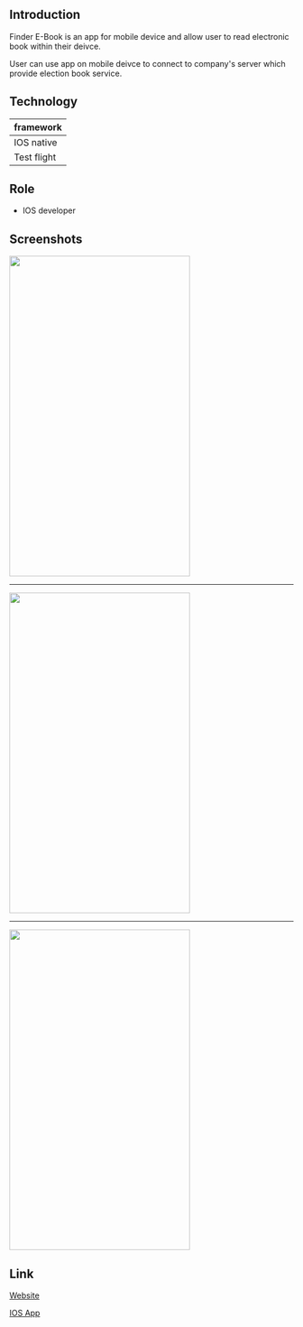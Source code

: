 
## Introduction

Finder E-Book is an app for mobile device and
allow user to read electronic book within their
deivce.

User can use app on mobile deivce to connect to
company's server which provide election book service.

## Technology

| framework |
| --------- |
| IOS native |
| Test flight |

## Role

- IOS developer

## Screenshots

<img src="https://www.dropbox.com/s/p901fuo4kymahtr/Screen%20Shot%202020-05-18%20at%2010.35.14%20am.png?dl=1"  width="320" height="568">

---

<img src="https://www.dropbox.com/s/lyzb6zubmow644h/Screen%20Shot%202020-05-18%20at%2010.35.24%20am.png?dl=1"  width="320" height="568">

---

<img src="https://www.dropbox.com/s/3bbe2c0w77aqy55/Screen%20Shot%202020-05-18%20at%2010.35.37%20am.png?dl=1"  width="320" height="568">

## Link
[Website](https://www.gogofinder.com.tw)

[IOS App](https://apps.apple.com/tw/app/finder-ebook-for-iphone/id1081726714)

